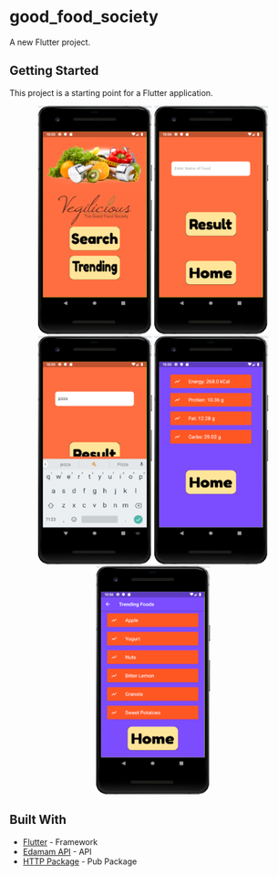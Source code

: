 # good_food_society

A new Flutter project.

## Getting Started

This project is a starting point for a Flutter application.

<p align="center">
  <img src="https://github.com/Srinivasan1983/good_food_society/blob/master/images/veg1.PNG" width="200" height="400"/>
  <img src="https://github.com/Srinivasan1983/good_food_society/blob/master/images/veg2.PNG" width="200" height="400"/>
  <img src="https://github.com/Srinivasan1983/good_food_society/blob/master/images/veg3.PNG" width="200" height="400"/>
  <img src="https://github.com/Srinivasan1983/good_food_society/blob/master/images/veg4.PNG" width="200" height="400"/>
  <img src="https://github.com/Srinivasan1983/good_food_society/blob/master/images/veg5.PNG" width="200" height="400"/>
</p>

## Built With

* [Flutter](https://flutter.dev/) - Framework
* [Edamam API](https://www.edamam.com/) - API
* [HTTP Package](https://pub.dev/packages/http) - Pub Package
